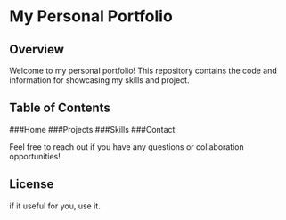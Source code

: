 # My Personal Portfolio

## Overview

Welcome to my personal portfolio! This repository contains the code and information for showcasing my skills and project.

## Table of Contents

###Home
###Projects
###Skills
###Contact

Feel free to reach out if you have any questions or collaboration opportunities!

## License

if it useful for you, use it.


